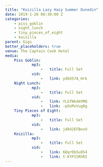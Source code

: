 ```yaml
---
title: "Koizilla Lazy Hazy Summer Dunedin"
date: 2019-1-26 08:30:00 Z
categories:
    - piss_goblin
    - night_lunch
    - tiny_pieces_of_eight
    - koizilla
parent: Gigs
better_placeholders: true
venue: The Captain Cook Hotel
media:
    Piss Goblin:
            mp3:
                -   title: Full Set
            vid:
                -   link: yd6X57A_Hrk
    Night Lunch:
            mp3:
                -   title: Full Set
            vid:
                -   link: YLGfNkdmYMQ
                -   link: -pOxMzVug0g
    Tiny Pieces of Eight:
            mp3:
                -   title: Full Set
            vid:
                -   link: jd842EFBovU
    Koizilla:
            mp3:
                -   title: Full Set
            vid:
                -   link: 6QqrDbSu8S4
                -   link: t-KYPISRhRI
---
```

